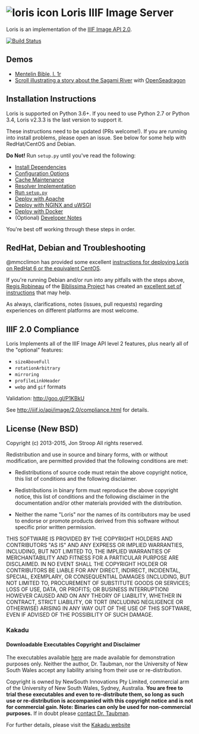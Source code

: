 ![loris icon](www/icons/loris-circle-small.png?raw=true) Loris IIIF Image Server
=============================================================================

Loris is an implementation of the [IIIF Image API 2.0](http://iiif.io/api/image/2.0/).

[![Build Status](https://travis-ci.org/loris-imageserver/loris.svg?branch=development)](https://travis-ci.org/loris-imageserver/loris)

Demos
-----
 * [Mentelin Bible, l. 1r](http://libimages.princeton.edu/loris2/pudl0001%2F5138415%2F00000011.jp2/full/full/0/default.jpg)
 * [Scroll illustrating a story about the Sagami River](http://libimages1.princeton.edu/osd-demo/?feedme=pudl0123/8172070/01/00000001.jp2) with [OpenSeadragon](http://openseadragon.github.io/)

Installation Instructions
-------------------------
Loris is supported on Python 3.6+. If you need to use Python 2.7 or Python 3.4, Loris v2.3.3 is the last version to support it.

These instructions need to be updated (PRs welcome!). If you are running into install problems, please open an issue. See below for some help with RedHat/CentOS and Debian.

**Do Not!** Run `setup.py` until you've read the following:

 * [Install Dependencies](doc/dependencies.md)
 * [Configuration Options](doc/configuration.md)
 * [Cache Maintenance](doc/cache_maintenance.md)
 * [Resolver Implementation](doc/resolver.md)
 * [Run `setup.py`](doc/setup.md)
 * [Deploy with Apache](doc/apache.md)
 * [Deploy with NGINX and uWSGI](doc/nginx.md)
 * [Deploy with Docker](https://github.com/loris-imageserver/loris-docker)
 * (Optional) [Developer Notes](doc/develop.md)

You're best off working through these steps in order.

RedHat, Debian and Troubleshooting
---------------------------------
@mmcclimon has provided some excellent [instructions for deploying Loris on RedHat 6 or the equivalent CentOS](doc/redhat-install.md).

If you're running Debian and/or run into any pitfalls with the steps above, [Regis Robineau](https://github.com/regisrob) of the [Biblissima Project](http://www.biblissima-condorcet.fr/) has created an [excellent set of instructions](http://doc.biblissima-condorcet.fr/loris-setup-guide-ubuntu-debian) that may help.

As always, clarifications, notes (issues, pull requests) regarding experiences on different platforms are most welcome.

IIIF 2.0 Compliance
-------------------
Loris Implements all of the IIIF Image API level 2 features, plus nearly all of the "optional" features:

 * `sizeAboveFull`
 * `rotationArbitrary`
 * `mirroring`
 * `profileLinkHeader`
 * `webp` and `gif` formats

Validation: http://goo.gl/P1KBkU

See http://iiif.io/api/image/2.0/compliance.html for details.

License (New BSD)
-----------------

Copyright (c) 2013-2015, Jon Stroop
All rights reserved.

Redistribution and use in source and binary forms, with or without
modification, are permitted provided that the following conditions are met:

 * Redistributions of source code must retain the above copyright notice, this
   list of conditions and the following disclaimer.

 * Redistributions in binary form must reproduce the above copyright notice,
   this list of conditions and the following disclaimer in the documentation
   and/or other materials provided with the distribution.

 * Neither the name "Loris" nor the names of its contributors may be used to
   endorse or promote products derived from this software without specific prior
   written permission.

THIS SOFTWARE IS PROVIDED BY THE COPYRIGHT HOLDERS AND CONTRIBUTORS "AS IS"
AND ANY EXPRESS OR IMPLIED WARRANTIES, INCLUDING, BUT NOT LIMITED TO, THE
IMPLIED WARRANTIES OF MERCHANTABILITY AND FITNESS FOR A PARTICULAR PURPOSE ARE
DISCLAIMED. IN NO EVENT SHALL THE COPYRIGHT HOLDER OR CONTRIBUTORS BE LIABLE
FOR ANY DIRECT, INDIRECT, INCIDENTAL, SPECIAL, EXEMPLARY, OR CONSEQUENTIAL
DAMAGES (INCLUDING, BUT NOT LIMITED TO, PROCUREMENT OF SUBSTITUTE GOODS OR
SERVICES; LOSS OF USE, DATA, OR PROFITS; OR BUSINESS INTERRUPTION) HOWEVER
CAUSED AND ON ANY THEORY OF LIABILITY, WHETHER IN CONTRACT, STRICT LIABILITY,
OR TORT (INCLUDING NEGLIGENCE OR OTHERWISE) ARISING IN ANY WAY OUT OF THE USE
OF THIS SOFTWARE, EVEN IF ADVISED OF THE POSSIBILITY OF SUCH DAMAGE.

### Kakadu
#### Downloadable Executables Copyright and Disclaimer

The executables available [here](http://www.kakadusoftware.com/index.php?option=com_content&task=view&id=26&Itemid=22) are made available for demonstration purposes only. Neither the author, Dr. Taubman, nor the University of New South Wales accept any liability arising from their use or re-distribution.

Copyright is owned by NewSouth Innovations Pty Limited, commercial arm of the University of New South Wales, Sydney, Australia. **You are free to trial these executables and even to re-distribute them, so long as such use or re-distribution is accompanied with this copyright notice and is not for commercial gain. Note: Binaries can only be used for non-commercial purposes.** If in doubt please [contact Dr. Taubman](http://www.kakadusoftware.com/index.php?option=com_content&task=blogcategory&id=8&Itemid=14).

For further details, please visit the [Kakadu website](http://www.kakadusoftware.com/)

